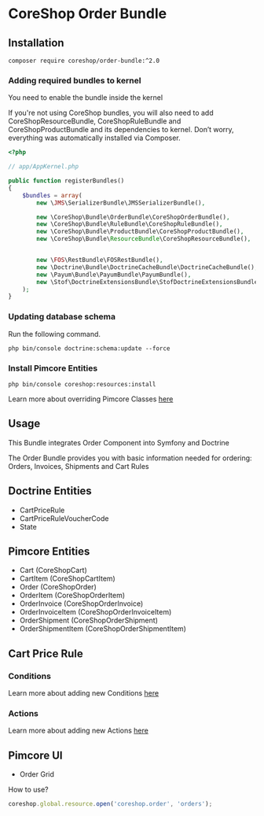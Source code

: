 # CoreShop Order Bundle

## Installation
```
composer require coreshop/order-bundle:^2.0
```

### Adding required bundles to kernel
You need to enable the bundle inside the kernel

If you're not using CoreShop bundles, you will also need to add CoreShopResourceBundle, CoreShopRuleBundle and CoreShopProductBundle and its dependencies
to kernel. Don’t worry, everything was automatically installed via Composer.

```php
<?php

// app/AppKernel.php

public function registerBundles()
{
    $bundles = array(
        new \JMS\SerializerBundle\JMSSerializerBundle(),

        new \CoreShop\Bundle\OrderBundle\CoreShopOrderBundle(),
        new \CoreShop\Bundle\RuleBundle\CoreShopRuleBundle(),
        new \CoreShop\Bundle\ProductBundle\CoreShopProductBundle(),
        new \CoreShop\Bundle\ResourceBundle\CoreShopResourceBundle(),


        new \FOS\RestBundle\FOSRestBundle(),
        new \Doctrine\Bundle\DoctrineCacheBundle\DoctrineCacheBundle(),
        new \Payum\Bundle\PayumBundle\PayumBundle(),
        new \Stof\DoctrineExtensionsBundle\StofDoctrineExtensionsBundle(),
    );
}
```

### Updating database schema
Run the following command.

```
php bin/console doctrine:schema:update --force
```

### Install Pimcore Entities

```
php bin/console coreshop:resources:install
```

Learn more about overriding Pimcore Classes [here](../03_Development/01_Extending_Guide/03_Extend_CoreShop_DataObjects.md)

## Usage

This Bundle integrates Order Component into Symfony and Doctrine

The Order Bundle provides you with basic information needed for ordering: Orders, Invoices, Shipments and Cart Rules

## Doctrine Entities
 - CartPriceRule
 - CartPriceRuleVoucherCode
 - State

## Pimcore Entities
 - Cart (CoreShopCart)
 - CartItem (CoreShopCartItem)
 - Order (CoreShopOrder)
 - OrderItem (CoreShopOrderItem)
 - OrderInvoice (CoreShopOrderInvoice)
 - OrderInvoiceItem (CoreShopOrderInvoiceItem)
 - OrderShipment (CoreShopOrderShipment)
 - OrderShipmentItem (CoreShopOrderShipmentItem)

## Cart Price Rule

### Conditions
Learn more about adding new Conditions [here](../03_Development/01_Extending_Guide/04_Extending_Rule_Conditions.md)

### Actions
Learn more about adding new Actions [here](../03_Development/01_Extending_Guide/04_Extending_Rule_Actions.md)

## Pimcore UI

 - Order Grid

How to use?

```javascript
coreshop.global.resource.open('coreshop.order', 'orders');
```